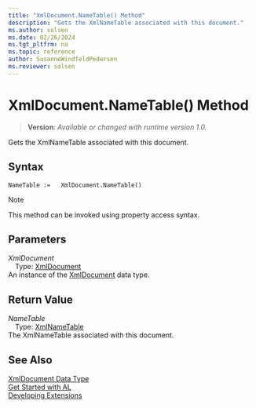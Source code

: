 ```yaml
---
title: "XmlDocument.NameTable() Method"
description: "Gets the XmlNameTable associated with this document."
ms.author: solsen
ms.date: 02/26/2024
ms.tgt_pltfrm: na
ms.topic: reference
author: SusanneWindfeldPedersen
ms.reviewer: solsen
---
```

[//]: # (START>DO_NOT_EDIT)
[//]: # (IMPORTANT:Do not edit any of the content between here and the END>DO_NOT_EDIT.)
[//]: # (Any modifications should be made in the .xml files in the ModernDev repo.)
# XmlDocument.NameTable() Method
> **Version**: _Available or changed with runtime version 1.0._

Gets the XmlNameTable associated with this document.


## Syntax
```AL
NameTable :=   XmlDocument.NameTable()
```
> [!NOTE]
> This method can be invoked using property access syntax.
## Parameters
*XmlDocument*  
&emsp;Type: [XmlDocument](xmldocument-data-type.md)  
An instance of the [XmlDocument](xmldocument-data-type.md) data type.  

## Return Value
*NameTable*  
&emsp;Type: [XmlNameTable](../xmlnametable/xmlnametable-data-type.md)  
The XmlNameTable associated with this document.


[//]: # (IMPORTANT: END>DO_NOT_EDIT)
## See Also
[XmlDocument Data Type](xmldocument-data-type.md)  
[Get Started with AL](../../devenv-get-started.md)  
[Developing Extensions](../../devenv-dev-overview.md)